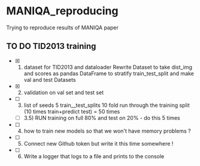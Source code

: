 # MANIQA_reproducing
Trying to reproduce results of MANIQA paper

## TO DO TID2013 training 
- [x] 1) dataset for TID2013 and dataloader
 Rewrite Dataset to take dist_img and scores as pandas DataFrame to stratify train_test_split and make val and test Datasets
- [x] 2) validation on val set and test set 
- [ ] 3) list of seeds 
5 train__test_splits  10 fold run through the training split (10  times train+predict test) = 50 times 
  - [ ] 3.5) RUN training on full 80% and test on 20% - do this 5 times
- [ ] 4) how to train new models so that we won't have memory problems ? 
- [ ] 5) Connect new Github token but write it this time somewhere !
- [ ] 6) Write a logger that logs to a file and prints to the console
 
